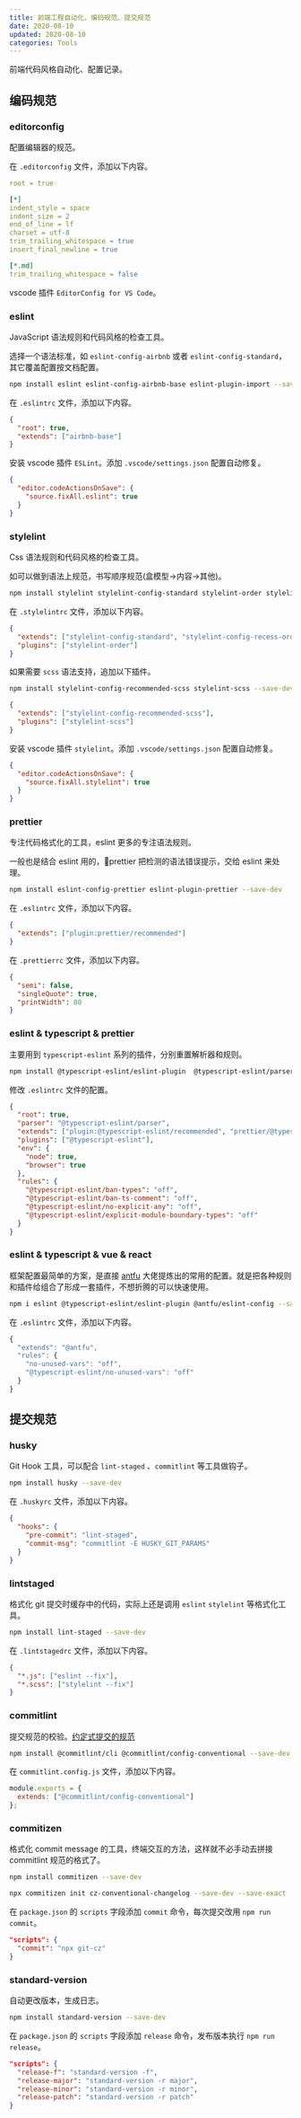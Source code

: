 ```yaml
---
title: 前端工程自动化，编码规范、提交规范
date: 2020-08-10
updated: 2020-08-10
categories: Tools
---
```


前端代码风格自动化、配置记录。

## 编码规范

### editorconfig

配置编辑器的规范。

在 `.editorconfig` 文件，添加以下内容。

```yml
root = true

[*]
indent_style = space
indent_size = 2
end_of_line = lf
charset = utf-8
trim_trailing_whitespace = true
insert_final_newline = true

[*.md]
trim_trailing_whitespace = false
```

vscode 插件 `EditorConfig for VS Code`。

### eslint

JavaScript 语法规则和代码风格的检查工具。

选择一个语法标准，如 `eslint-config-airbnb` 或者 `eslint-config-standard`，其它覆盖配置按文档配置。

```sh
npm install eslint eslint-config-airbnb-base eslint-plugin-import --save-dev
```

在 `.eslintrc` 文件，添加以下内容。

```json
{
  "root": true,
  "extends": ["airbnb-base"]
}
```

安装 vscode 插件 `ESLint`。添加 `.vscode/settings.json` 配置自动修复。

```json
{
  "editor.codeActionsOnSave": {
    "source.fixAll.eslint": true
  }
}
```

### stylelint

Css 语法规则和代码风格的检查工具。

如可以做到语法上规范，书写顺序规范(盒模型->内容->其他)。

```sh
npm install stylelint stylelint-config-standard stylelint-order stylelint-config-recess-order --save-dev
```

在 `.stylelintrc` 文件，添加以下内容。

```json
{
  "extends": ["stylelint-config-standard", "stylelint-config-recess-order"],
  "plugins": ["stylelint-order"]
}
```

如果需要 `scss` 语法支持，追加以下插件。

```sh
npm install stylelint-config-recommended-scss stylelint-scss --save-dev
```

```json
{
  "extends": ["stylelint-config-recommended-scss"],
  "plugins": ["stylelint-scss"]
}
```

安装 vscode 插件 `stylelint`。添加 `.vscode/settings.json` 配置自动修复。

```json
{
  "editor.codeActionsOnSave": {
    "source.fixAll.stylelint": true
  }
}
```

### prettier

专注代码格式化的工具，eslint 更多的专注语法规则。

一般也是结合 eslint 用的，prettier 把检测的语法错误提示，交给 eslint 来处理。

```sh
npm install eslint-config-prettier eslint-plugin-prettier --save-dev
```

在 `.eslintrc` 文件，添加以下内容。

```json
{
  "extends": ["plugin:prettier/recommended"]
}
```

在 `.prettierrc` 文件，添加以下内容。

```json
{
  "semi": false,
  "singleQuote": true,
  "printWidth": 80
}
```

### eslint & typescript & prettier

主要用到 `typescript-eslint` 系列的插件，分别重置解析器和规则。

```sh
npm install @typescript-eslint/eslint-plugin  @typescript-eslint/parser --save-dev
```

修改 `.eslintrc` 文件的配置。

```json
{
  "root": true,
  "parser": "@typescript-eslint/parser",
  "extends": ["plugin:@typescript-eslint/recommended", "prettier/@typescript-eslint", "plugin:prettier/recommended"],
  "plugins": ["@typescript-eslint"],
  "env": {
    "node": true,
    "browser": true
  },
  "rules": {
    "@typescript-eslint/ban-types": "off",
    "@typescript-eslint/ban-ts-comment": "off",
    "@typescript-eslint/no-explicit-any": "off",
    "@typescript-eslint/explicit-module-boundary-types": "off"
  }
}
```

### eslint & typescript & vue & react

框架配置最简单的方案，是直接 [antfu](https://github.com/antfu/eslint-config) 大佬提炼出的常用的配置。就是把各种规则和插件给组合了形成一套插件，不想折腾的可以快速使用。

```sh
npm i eslint @typescript-eslint/eslint-plugin @antfu/eslint-config --save-dev
```

在 `.eslintrc` 文件，添加以下内容。

```js
{
  "extends": "@antfu",
  "rules": {
    "no-unused-vars": "off",
    "@typescript-eslint/no-unused-vars": "off"
  }
}
```

## 提交规范

### husky

Git Hook 工具，可以配合 `lint-staged` 、`commitlint` 等工具做钩子。

```sh
npm install husky --save-dev
```

在 `.huskyrc` 文件，添加以下内容。

```json
{
  "hooks": {
    "pre-commit": "lint-staged",
    "commit-msg": "commitlint -E HUSKY_GIT_PARAMS"
  }
}
```

### lintstaged

格式化 git 提交时缓存中的代码，实际上还是调用 `eslint` `stylelint` 等格式化工具。

```sh
npm install lint-staged --save-dev
```

在 `.lintstagedrc` 文件，添加以下内容。

```json
{
  "*.js": ["eslint --fix"],
  "*.scss": ["stylelint --fix"]
}
```

### commitlint

提交规范的校验。[约定式提交的规范](https://www.conventionalcommits.org/zh-hans)

```sh
npm install @commitlint/cli @commitlint/config-conventional --save-dev
```

在 `commitlint.config.js` 文件，添加以下内容。

```js
module.exports = {
  extends: ["@commitlint/config-conventional"]
};
```

### commitizen

格式化 commit message 的工具，终端交互的方法，这样就不必手动去拼接 commitlint 规范的格式了。

```sh
npm install commitizen --save-dev
```

```sh
npx commitizen init cz-conventional-changelog --save-dev --save-exact
```

在 `package.json` 的 `scripts` 字段添加 `commit` 命令，每次提交改用 `npm run commit`。

```json
"scripts": {
  "commit": "npx git-cz"
}
```

### standard-version

自动更改版本，生成日志。

```sh
npm install standard-version --save-dev
```

在 `package.json` 的 `scripts` 字段添加 `release` 命令，发布版本执行 `npm run release`。

```json
"scripts": {
  "release-f": "standard-version -f",
  "release-major": "standard-version -r major",
  "release-minor": "standard-version -r minor",
  "release-patch": "standard-version -r patch"
}
```
